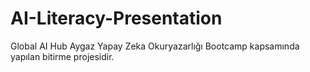# AI-Literacy-Presentation

Global AI Hub Aygaz Yapay Zeka Okuryazarlığı Bootcamp kapsamında yapılan bitirme projesidir.
